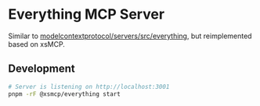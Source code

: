 # Everything MCP Server

Similar to [modelcontextprotocol/servers/src/everything](https://github.com/modelcontextprotocol/servers/tree/main/src/everything), but reimplemented based on xsMCP.

## Development

```bash
# Server is listening on http://localhost:3001
pnpm -rF @xsmcp/everything start
```
